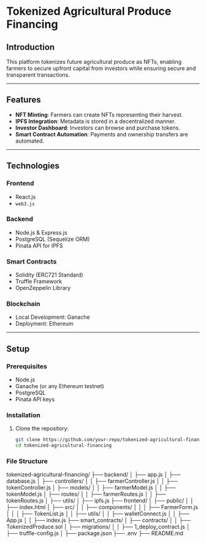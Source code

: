 # Tokenized Agricultural Produce Financing

## Introduction
This platform tokenizes future agricultural produce as NFTs, enabling farmers to secure upfront capital from investors while ensuring secure and transparent transactions.

---

## Features
- **NFT Minting**: Farmers can create NFTs representing their harvest.
- **IPFS Integration**: Metadata is stored in a decentralized manner.
- **Investor Dashboard**: Investors can browse and purchase tokens.
- **Smart Contract Automation**: Payments and ownership transfers are automated.

---

## Technologies
### Frontend
- React.js
- `web3.js`

### Backend
- Node.js & Express.js
- PostgreSQL (Sequelize ORM)
- Pinata API for IPFS

### Smart Contracts
- Solidity (ERC721 Standard)
- Truffle Framework
- OpenZeppelin Library

### Blockchain
- Local Development: Ganache
- Deployment: Ethereum

---

## Setup

### Prerequisites
- Node.js
- Ganache (or any Ethereum testnet)
- PostgreSQL
- Pinata API keys

### Installation
1. Clone the repository:
   ```bash
   git clone https://github.com/your-repo/tokenized-agricultural-financing.git
   cd tokenized-agricultural-financing
### File Structure
tokenized-agricultural-financing/
├── backend/
│   ├── app.js
│   ├── database.js
│   ├── controllers/
│   │   ├── farmerController.js
│   │   ├── tokenController.js
│   ├── models/
│   │   ├── farmerModel.js
│   │   ├── tokenModel.js
│   ├── routes/
│   │   ├── farmerRoutes.js
│   │   ├── tokenRoutes.js
│   ├── utils/
│       ├── ipfs.js
├── frontend/
│   ├── public/
│   │   ├── index.html
│   ├── src/
│   │   ├── components/
│   │   │   ├── FarmerForm.js
│   │   │   ├── TokenList.js
│   │   ├── utils/
│   │       ├── walletConnect.js
│   │   ├── App.js
│   │   ├── index.js
├── smart_contracts/
│   ├── contracts/
│   │   ├── TokenizedProduce.sol
│   ├── migrations/
│   │   ├── 1_deploy_contract.js
│   ├── truffle-config.js
│   ├── package.json
├── .env
├── README.md
